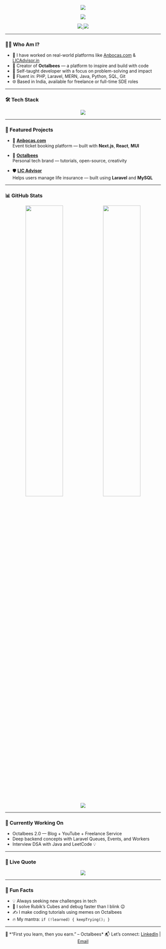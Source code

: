 <!-- Banner -->
<p align="center">
  <img src="https://capsule-render.vercel.app/api?type=waving&color=0:58A6FF,100:1E90FF&height=250&section=header&text=Hey%20There!%20I'm%20Bikash%20Kumar&fontSize=40&desc=Full%20Stack%20Developer%20%7C%20Tech%20Explorer%20%7C%20Octalbees&descSize=20&fontColor=fff&descAlignY=70" />
</p>

<!-- Animated Typing Bio -->
<p align="center">
  <img src="https://readme-typing-svg.herokuapp.com/?lines=Full%20Stack%20Web%20Developer;Laravel%20%7C%20React%20%7C%20Next.js%20%7C%20Java;Founder%20of%20Octalbees;Let’s%20Build%20Something%20Cool%20Together!&center=true&size=22" />
</p>

<!-- Social Links -->
<p align="center">
  <a href="https://www.linkedin.com/in/bikashkumar44" target="_blank">
    <img src="https://img.shields.io/badge/-LinkedIn-blue?style=for-the-badge&logo=linkedin&logoColor=white" />
  </a>
  <a href="mailto:bikash.k3044@gmail.com">
    <img src="https://img.shields.io/badge/-Email-red?style=for-the-badge&logo=gmail&logoColor=white" />
  </a>
</p>

---

### 🧑‍💻 Who Am I?

- 🔭 I have worked on real-world platforms like [Anbocas.com](https://anbocas.com) & [LICAdvisor.in](http://licadvisor.in)  
- 🚀 Creator of **Octalbees** — a platform to inspire and build with code  
- 🧠 Self-taught developer with a focus on problem-solving and impact  
- 💬 Fluent in: PHP, Laravel, MERN, Java, Python, SQL, Git  
- 🌐 Based in India, available for freelance or full-time SDE roles  

---

### 🛠️ Tech Stack

<p align="center">
  <img src="https://skillicons.dev/icons?i=php,laravel,react,nextjs,java,javascript,python,mysql,html,css,git,vscode,postman" />
</p>

---

### 🚀 Featured Projects

- 🎫 [**Anbocas.com**](https://www.anbocas.com)  
  Event ticket booking platform — built with **Next.js**, **React**, **MUI**

- 🧠 [**Octalbees**](https://www.octalbees.com)  
  Personal tech brand — tutorials, open-source, creativity

- 🛡 [**LIC Advisor**](http://www.licadvisor.in)  
  Helps users manage life insurance — built using **Laravel** and **MySQL**

---

### 📊 GitHub Stats

<p align="center">
  <img src="https://github-readme-stats.vercel.app/api?username=bikashkumar&show_icons=true&theme=tokyonight&hide_border=true" width="49%" />
  <img src="https://github-readme-streak-stats.herokuapp.com/?user=bikashkumar&theme=tokyonight&hide_border=true" width="49%" />
</p>

<p align="center">
  <img src="https://github-profile-trophy.vercel.app/?username=bikashkumar&theme=monokai&no-frame=true&row=1&column=6" />
</p>

---

### 📌 Currently Working On

- Octalbees 2.0 — Blog + YouTube + Freelance Service  
- Deep backend concepts with Laravel Queues, Events, and Workers  
- Interview DSA with Java and LeetCode 💡  

---

### 💬 Live Quote

<p align="center">
  <img src="https://quotes-github-readme.vercel.app/api?type=horizontal&theme=dark" />
</p>

---

### 🧩 Fun Facts

- 💡 Always seeking new challenges in tech  
- 🧠 I solve Rubik’s Cubes and debug faster than I blink 😉  
- ✍️ I make coding tutorials using memes on Octalbees  
- 🔥 My mantra: `if (!learned) { keepTrying(); }`

---

<p align="center">
  🐝 *“First you learn, then you earn.” – Octalbees*  
  📬 Let’s connect: <a href="https://www.linkedin.com/in/bikashkumar44">LinkedIn</a> | <a href="mailto:bikash.k3044@gmail.com">Email</a>
</p>
